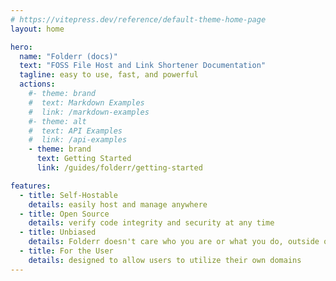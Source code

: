 ```yaml
---
# https://vitepress.dev/reference/default-theme-home-page
layout: home

hero:
  name: "Folderr (docs)"
  text: "FOSS File Host and Link Shortener Documentation"
  tagline: easy to use, fast, and powerful
  actions:
    #- theme: brand
    #  text: Markdown Examples
    #  link: /markdown-examples
    #- theme: alt
    #  text: API Examples
    #  link: /api-examples
    - theme: brand
      text: Getting Started
      link: /guides/folderr/getting-started

features:
  - title: Self-Hostable
    details: easily host and manage anywhere
  - title: Open Source
    details: verify code integrity and security at any time
  - title: Unbiased
    details: Folderr doesn't care who you are or what you do, outside of it.
  - title: For the User
    details: designed to allow users to utilize their own domains
---
```


